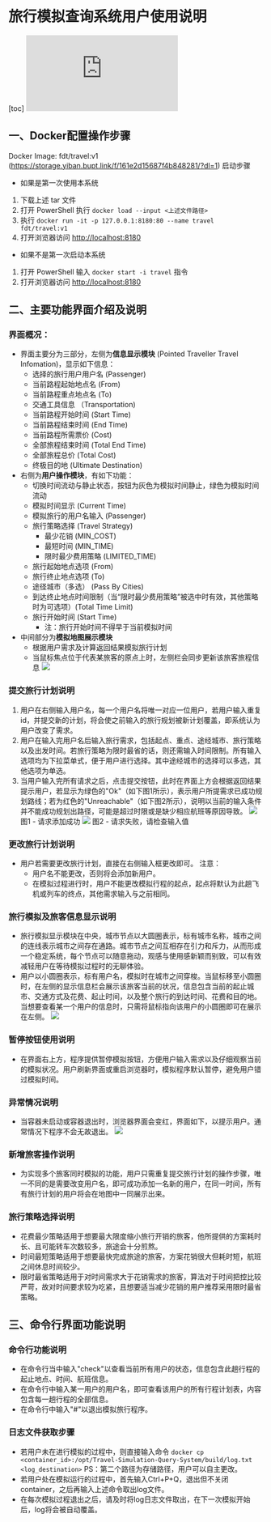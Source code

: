 # 旅行模拟查询系统用户使用说明
[toc]
![开发文档](https://github.com/dachr8/Travel-Simulation-Query-System/blob/master/%E5%BC%80%E5%8F%91%E6%96%87%E6%A1%A3.md)
## 一、Docker配置操作步骤
Docker Image: fdt/travel:v1
(https://storage.yiban.bupt.link/f/161e2d15687f4b848281/?dl=1)
启动步骤
- 如果是第一次使用本系统
1. 下载上述 tar 文件
2. 打开 PowerShell 执行 `docker load --input <上述文件路径>`
3. 执行 `docker run -it -p 127.0.0.1:8180:80 --name travel fdt/travel:v1`
4. 打开浏览器访问 [http://localhost:8180](http://localhost:8180)
- 如果不是第一次启动本系统
1. 打开 PowerShell 输入 `docker start -i travel` 指令
2. 打开浏览器访问 [http://localhost:8180](http://localhost:8180)

## 二、主要功能界面介绍及说明
### 界面概况：
- 界面主要分为三部分，左侧为**信息显示模块** (Pointed Traveller Travel Infomation)，显示如下信息：
    - 选择的旅行用户用户名 (Passenger)
    - 当前路程起始地点名 (From)
    - 当前路程重点地点名 (To)
    - 交通工具信息 （Transportation)
    - 当前路程开始时间 (Start Time)
    - 当前路程结束时间 (End Time)
    - 当前路程所需票价 (Cost)
    - 全部旅程结束时间 (Total End Time)
    - 全部旅程总价 (Total Cost)
    - 终极目的地 (Ultimate Destination)
- 右侧为**用户操作模块**，有如下功能：
    - 切换时间流动与静止状态，按钮为灰色为模拟时间静止，绿色为模拟时间流动
    - 模拟时间显示 (Current Time)
    - 模拟旅行的用户名输入 (Passenger)
    - 旅行策略选择 (Travel Strategy)
        - 最少花销 (MIN_COST)
        - 最短时间 (MIN_TIME)
        - 限时最少费用策略 (LIMITED_TIME)
    - 旅行起始地点选项 (From)
    - 旅行终止地点选项 (To)
    - 途径城市（多选） (Pass By Cities)
    - 到达终止地点时间限制（当“限时最少费用策略”被选中时有效，其他策略时为可选项）(Total Time Limit)
    - 旅行开始时间 (Start Time)
        - 注：旅行开始时间不得早于当前模拟时间
- 中间部分为**模拟地图展示模块**
    - 根据用户需求及计算返回结果模拟旅行计划
    - 当鼠标焦点位于代表某旅客的原点上时，左侧栏会同步更新该旅客旅程信息
    ![](https://github.com/dachr8/Travel-Simulation-Query-System/blob/master/document/users-instructions/interface1.png?raw=true)
### 提交旅行计划说明
1. 用户在右侧输入用户名，每一个用户名将唯一对应一位用户，若用户输入重复id，并提交新的计划，将会使之前输入的旅行规划被新计划覆盖，即系统认为用户改变了需求。
2. 用户在输入完用户名后输入旅行需求，包括起点、重点、途经城市、旅行策略以及出发时间。若旅行策略为限时最省的话，则还需输入时间限制。所有输入选项均为下拉菜单式，便于用户进行选择。其中途经城市的选择可以多选，其他选项为单选。
3. 当用户输入完所有请求之后，点击提交按钮，此时在界面上方会根据返回结果提示用户，若显示为绿色的"Ok"（如下图1所示），表示用户所提需求已成功规划路线；若为红色的"Unreachable"（如下图2所示），说明以当前的输入条件并不能成功规划出路径，可能是超过时限或是缺少相应航班等原因导致。
    ![](https://github.com/dachr8/Travel-Simulation-Query-System/blob/master/document/users-instructions/ok.png?raw=true)
    图1 - 请求添加成功
    ![](https://github.com/dachr8/Travel-Simulation-Query-System/blob/master/document/users-instructions/unreachable.png?raw=true)
    图2 - 请求失败，请检查输入值
### 更改旅行计划说明
- 用户若需要更改旅行计划，直接在右侧输入框更改即可。
    注意：
    - 用户名不能更改，否则将会添加新用户。
    - 在模拟过程进行时，用户不能更改模拟行程的起点，起点将默认为此趟飞机或列车的终点，其他需求输入与之前相同。
### 旅行模拟及旅客信息显示说明
- 旅行模拟显示模块在中央，城市节点以大圆圈表示，标有城市名称，城市之间的连线表示城市之间存在通路。城市节点之间互相存在引力和斥力，从而形成一个稳定系统，每个节点可以随意拖动，观感与使用感新颖而别致，可以有效减轻用户在等待模拟过程时的无聊体验。
- 用户以小圆圈表示，标有用户名，模拟时在城市之间穿梭。当鼠标移至小圆圈时，在左侧的显示信息栏会展示该旅客当前的状况，信息包含当前的起止城市、交通方式及花费、起止时间，以及整个旅行的到达时间、花费和目的地。当想要查看某一个用户的信息时，只需将鼠标指向该用户的小圆圈即可在展示在左侧。
    ![](https://github.com/dachr8/Travel-Simulation-Query-System/blob/master/document/users-instructions/display.png?raw=true)
### 暂停按钮使用说明
- 在界面右上方，程序提供暂停模拟按钮，方便用户输入需求以及仔细观察当前的模拟状况。用户刷新界面或重启浏览器时，模拟程序默认暂停，避免用户错过模拟时间。
### 异常情况说明
- 当容器未启动或容器退出时，浏览器界面会变红，界面如下，以提示用户。通常情况下程序不会无故退出。
     ![](https://github.com/dachr8/Travel-Simulation-Query-System/blob/master/document/users-instructions/error.png?raw=true)
### 新增旅客操作说明
- 为实现多个旅客同时模拟的功能，用户只需重复提交旅行计划的操作步骤，唯一不同的是需要改变用户名，即可成功添加一名新的用户，在同一时间，所有有旅行计划的用户将会在地图中一同展示出来。
### 旅行策略选择说明
- 花费最少策略适用于想要最大限度缩小旅行开销的旅客，他所提供的方案耗时长、且可能转车次数较多，旅途会十分煎熬。
- 时间最短策略适用于想要最快完成旅途的旅客，方案花销很大但耗时短，航班之间休息时间较少。
- 限时最省策略适用于对时间需求大于花销需求的旅客，算法对于时间把控比较严苛，故对时间要求较为吃紧，且想要适当减少花销的用户推荐采用限时最省策略。
## 三、命令行界面功能说明
### 命令行功能说明
- 在命令行当中输入"check"以查看当前所有用户的状态，信息包含此趟行程的起止地点、时间、航班信息。
- 在命令行中输入某一用户的用户名，即可查看该用户的所有行程计划表，内容包含每一趟行程的全部信息。
- 在命令行中输入"#"以退出模拟旅行程序。
### 日志文件获取步骤
- 若用户未在进行模拟的过程中，则直接输入命令 `docker cp <container_id>:/opt/Travel-Simulation-Query-System/build/log.txt  <log_destination>`
    PS：第二个路径为存储路径，用户可以自主更改。
- 若用户处在模拟运行的过程中，首先输入Ctrl+P+Q，退出但不关闭container，之后再输入上述命令取出log文件。
- 在每次模拟过程退出之后，请及时将log日志文件取出，在下一次模拟开始后，log将会被自动覆盖。
